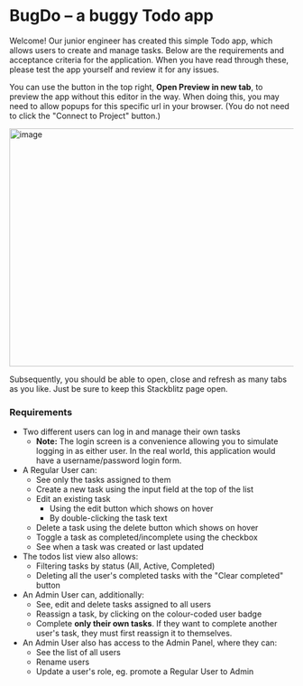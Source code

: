 # BugDo – a buggy Todo app

Welcome! Our junior engineer has created this simple Todo app, which allows users to create and manage tasks. Below are the requirements and acceptance criteria for the application. When you have read through these, please test the app yourself and review it for any issues.

You can use the button in the top right, **Open Preview in new tab**, to preview the app without this editor in the way. When doing this, you may need to allow popups for this specific url in your browser. (You do not need to click the "Connect to Project" button.)

<img width="547" height="422" alt="image" src="https://github.com/user-attachments/assets/5f7d279e-dcd1-463d-8921-c0c9d22aca51" />

Subsequently, you should be able to open, close and refresh as many tabs as you like. Just be sure to keep this Stackblitz page open.

### Requirements

* Two different users can log in and manage their own tasks
  * **Note:** The login screen is a convenience allowing you to simulate logging in as either user. In the real world, this application would have a username/password login form.
* A Regular User can:
  * See only the tasks assigned to them
  * Create a new task using the input field at the top of the list
  * Edit an existing task
    * Using the edit button which shows on hover
    * By double-clicking the task text
  * Delete a task using the delete button which shows on hover
  * Toggle a task as completed/incomplete using the checkbox
  * See when a task was created or last updated
* The todos list view also allows:
  * Filtering tasks by status (All, Active, Completed)
  * Deleting all the user's completed tasks with the "Clear completed" button
* An Admin User can, additionally:
  * See, edit and delete tasks assigned to all users
  * Reassign a task, by clicking on the colour-coded user badge
  * Complete **only their own tasks**. If they want to complete another user's task, they must first reassign it to themselves.
* An Admin User also has access to the Admin Panel, where they can:
  * See the list of all users
  * Rename users
  * Update a user's role, eg. promote a Regular User to Admin
